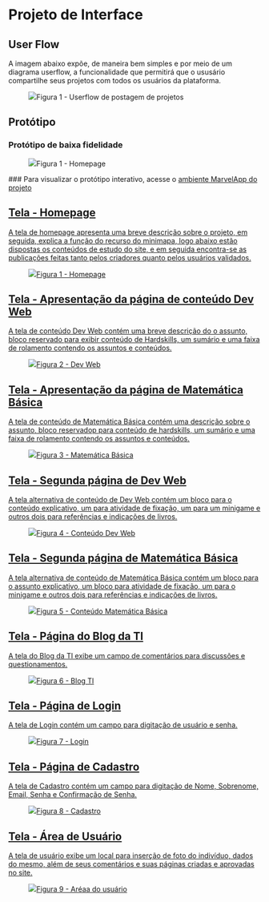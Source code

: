 
# Projeto de Interface

## User Flow

A imagem abaixo expõe, de maneira bem simples e por meio de um diagrama userflow, a funcionalidade que permitirá que o ususário compartilhe seus projetos com todos os usuários da plataforma.
<figure>
    <img src=
          <figcaption>Figura 1 - Userflow de postagem de projetos</figure>
</figure>

## Protótipo

### Protótipo de baixa fidelidade
<figure>
    <img src="https://user-images.githubusercontent.com/144903154/271866543-8c6bcded-f09e-4484-9ecf-66d7cb33fb26.png"
          <figcaption>Figura 1 - Homepage</figure>
</figure>
### Para visualizar o protótipo interativo, acesse o <a href="https://marvelapp.com/prototype/6dhf14h/screen/92797861">ambiente MarvelApp do projeto

## Tela - Homepage
A tela de homepage apresenta uma breve descrição sobre o projeto, em seguida, explica a função do recurso do minimapa, logo abaixo estão dispostas os conteúdos de estudo do site, e em seguida encontra-se as publicações feitas tanto pelos criadores quanto pelos usuários validados.

<figure>
    <img src="https://user-images.githubusercontent.com/144903154/271866543-8c6bcded-f09e-4484-9ecf-66d7cb33fb26.png"
          <figcaption>Figura 1 - Homepage</figure>
</figure>



## Tela - Apresentação da página de conteúdo Dev Web
A tela de conteúdo Dev Web contém uma breve descrição do o assunto, bloco reservado para exibir conteúdo de Hardskills, um sumário e uma faixa de rolamento contendo os assuntos e conteúdos.

<figure>
    <img src="https://user-images.githubusercontent.com/144903154/271866567-f0a287f1-c977-4273-871e-fd3de32c8045.png"
          <figcaption>Figura 2 - Dev Web</figure>
</figure>



## Tela - Apresentação da página de Matemática Básica
A tela de conteúdo de Matemática Básica contém uma descrição sobre o assunto, bloco reservadop para conteúdo de hardskills, um sumário e uma faixa de rolamento contendo os assuntos e conteúdos.

<figure>
    <img src="https://user-images.githubusercontent.com/144903154/271866592-2292ed56-c526-428b-8669-3d06254a2e75.png"
          <figcaption>Figura 3 - Matemática Básica</figure>
</figure>



## Tela - Segunda página de Dev Web
A tela alternativa de conteúdo de Dev Web contém um bloco para o conteúdo explicativo, um para atividade de fixação, um para um minigame e outros dois para referências e indicações de livros.

<figure>
    <img src="https://user-images.githubusercontent.com/144903154/271866603-1de926fd-063c-4c67-8425-77c9ba8592f8.png"
          <figcaption>Figura 4 - Conteúdo Dev Web</figure>
</figure>



## Tela - Segunda página de Matemática Básica
A tela alternativa de conteúdo de Matemática Básica contém um bloco para o assunto explicativo, um bloco para atividade de fixação, um para o minigame e outros dois para referências e indicações de livros.

<figure>
    <img src="https://user-images.githubusercontent.com/144903154/271866612-a3f978a3-cd4e-470a-a9b6-20389f29333d.png"
          <figcaption>Figura 5 - Conteúdo Matemática Básica</figure>
</figure>



## Tela - Página do Blog da TI
A tela do Blog da TI exibe um campo de comentários para discussões e questionamentos.

<figure>
    <img src="https://user-images.githubusercontent.com/144903154/271866620-73187792-0d93-4096-8493-5684781b0452.png"
          <figcaption>Figura 6 - Blog TI</figure>
</figure>



## Tela - Página de Login
A tela de Login contém um campo para digitação de usuário e senha.

<figure>
    <img src="https://user-images.githubusercontent.com/144903154/271866626-5eb9391d-a26e-48af-9637-ed1950df333e.png"
          <figcaption>Figura 7 - Login</figure>
</figure>



## Tela - Página de Cadastro
A tela de Cadastro contém um campo para digitação de Nome, Sobrenome, Email, Senha e Confirmação de Senha.

<figure>
    <img src="https://user-images.githubusercontent.com/144903154/271866634-c65a04ff-09b9-4a56-a0d8-577671e5262c.png"
          <figcaption>Figura 8 - Cadastro</figure>
</figure>



## Tela - Área de Usuário
A tela de usuário exibe um local para inserção de foto do indivíduo, dados do mesmo, além de seus comentários e suas páginas criadas e aprovadas no site.

<figure>
    <img src="https://user-images.githubusercontent.com/144903154/271866644-0bb3769f-ea46-416d-bd04-53514f080d02.png"
          <figcaption>Figura 9 - Aréaa do usuário</figure>
</figure>



